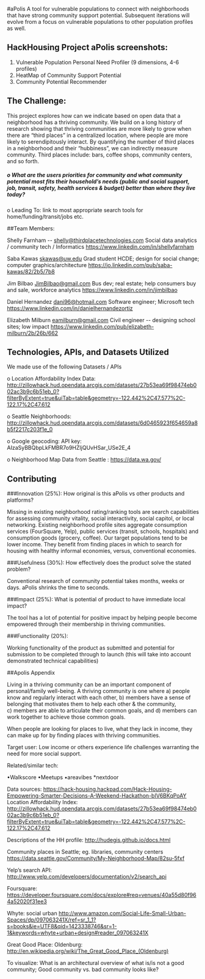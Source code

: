 #aPolis
A tool for vulnerable populations to connect with neighborhoods that have strong community support potential. Subsequent iterations will evolve from a focus on vulnerable populations to other population profiles as well.

## HackHousing Project aPolis screenshots:

1.	Vulnerable Population Personal Need Profiler (9 dimensions, 4-6 profiles) 
2.	HeatMap of Community Support Potential
3.	Community Potential Recommender 

## The Challenge:

This project explores how can we indicate based on open data that a neighborhood has a thriving community.  We build on a long history of research showing that thriving communities are more likely to grow when there are “third places” in a centralized location, where people are more likely to serendipitously interact.   By quantifying the number of third places in a neighborhood and their “hubbiness”, we can indirectly measure community.  Third places include:  bars, coffee shops, community centers, and so forth.

##### o	What are the users priorities for community and what community potential most fits their household’s needs (public and social support, job, transit, safety, health services & budget) better than where they live today?
o	Leading To: link to most appropriate search tools for home/funding/transit/jobs etc.

##Team Members:

Shelly Farnham -- shelly@thirdplacetechnologies.com
Social data analytics /  community tech / Informatics
https://www.linkedin.com/in/shellyfarnham

Saba Kawas skawas@uw.edu
Grad student HCDE; design for social change; computer graphics/architecture
https://jo.linkedin.com/pub/saba-kawas/82/2b5/7b8

Jim Bilbao JimBilbao@gmail.com
Bus dev; real estate; help consumers buy and sale, workforce analytics
https://www.linkedin.com/in/jimbilbao

Daniel Hernandez dani96@hotmail.com
Software engineer; Microsoft tech
https://www.linkedin.com/in/danielhernandezortiz

Elizabeth Milburn eamilburn@gmail.com
Civil engineer -- designing school sites; low impact
https://www.linkedin.com/pub/elizabeth-milburn/2b/26b/662

## Technologies, APIs, and Datasets Utilized	
We made use of the following Datasets / APIs 

o Location Affordability Index Data: http://zillowhack.hud.opendata.arcgis.com/datasets/27b53ea69f98474eb002ac3b9c6b51eb_0?filterByExtent=true&uiTab=table&geometry=-122.442%2C47.577%2C-122.17%2C47.612

o	Seattle Neighborhoods: http://zillowhack.hud.opendata.arcgis.com/datasets/6d0465923f654659a8b5f2217c203f1e_0

o	Google geocoding: API key:	AIzaSyBBQbpLkFMBR7o9HZIjQUvHSar_USe2E_4

o	Neighborhood Map Data from Seattle : https://data.wa.gov/

## Contributing

###Innovation (25%): How original is this aPolis vs other products and platforms? 

Missing in existing neighborhood rating/ranking tools are search capabilities for assessing community vitality, social interactivity, social capitol, or local networking. Existing neighborhood profile sites aggregate consumption services (FourSquare, Yelp), public services (transit, schools, hospitals) and consumption goods (grocery, coffee). Our target populations tend to be lower income. They benefit from finding places in which to search for housing with healthy informal economies, versus, conventional economies.

###Usefulness (30%): How effectively does the product solve the stated problem?

Conventional research of community potential takes months, weeks or days. aPolis shrinks the time to seconds.

###Impact (25%): What is potential of product to have immediate local impact?

The tool has a lot of potential for positive impact by helping people become empowered through their membership in thriving communities.

###Functionality (20%): 

Working functionality of the product as submitted and potential for submission to be completed through to launch (this will take into account demonstrated technical capabilities)

##Apolis Appendix

Living in a thriving community can be  an important component of personal/family well-being.  A thriving community is one where 
a) people know and regularly interact with each other, 
b) members have a sense of belonging that motivates them to help each other & the community,  
c) members are able to articulate their common goals, and 
d) members can work together to achieve those common goals.

When people are looking for places to live, what they lack in income, they can make up for by finding places with thriving communities.

Target user:
Low income or others experience life challenges warranting the need for more social support.

Related/similar tech:

•Walkscore
•Meetups
•areavibes
*nextdoor

Data sources:
https://hack-housing.hackpad.com/Hack-Housing-Empowering-Smarter-Decisions-A-Weekend-Hackathon-bIV6BKqPoAY
Location Affordability Index:
http://zillowhack.hud.opendata.arcgis.com/datasets/27b53ea69f98474eb002ac3b9c6b51eb_0?filterByExtent=true&uiTab=table&geometry=-122.442%2C47.577%2C-122.17%2C47.612

Descriptions of the HH profile: http://hudegis.github.io/docs.html

Community places in Seattle; eg. libraries, community centers
https://data.seattle.gov/Community/My-Neighborhood-Map/82su-5fxf

Yelp’s search API:
http://www.yelp.com/developers/documentation/v2/search_api

Foursquare:
https://developer.foursquare.com/docs/explore#req=venues/40a55d80f964a52020f31ee3

Whyte: social urban
http://www.amazon.com/Social-Life-Small-Urban-Spaces/dp/097063241X/ref=sr_1_1?s=books&ie=UTF8&qid=1423338746&sr=1-1&keywords=whyte+urban+design#reader_097063241X

Great Good Place:
Oldenburg:
http://en.wikipedia.org/wiki/The_Great_Good_Place_(Oldenburg)

To visualize:
What is an architectural overview of what is/is not a good community; Good community vs. bad community looks like?

